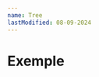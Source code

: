 ```yaml
---
name: Tree
lastModified: 08-09-2024
---
```


<script>
  import { Tree } from "$lib/components";

  const treeStructure = [
    {
      name: "src",
      children: [
        {
          name: "+page.svelte"
        },
        {
          name: "Component.svelte"
        }
      ]
    },
    {
      name: "docs",
      children: [
        {
          name: "Home.md"
        },
        {
          name: "Components",
          children: [
            {
              
            }
            {
              name: "Commands"
            },
            {
              name: "Tooltip"
            },
            {
              name: "Tree"
            }
          ]
        }
      ]
    }
  ]
</script>


# Exemple

<Tree tree={treeStructure} />
